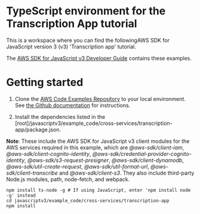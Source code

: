 # TypeScript environment for the Transcription App tutorial
This is a workspace where you can find the followingAWS SDK for JavaScript version 3 (v3) 'Transcription app' tutorial.

The [AWS SDK for JavaScript v3 Developer Guide](https://docs.aws.amazon.com/sdk-for-javascript/v3/developer-guide/tarnscription-app.html) contains these examples.

# Getting started

1. Clone the [AWS Code Examples Repository](https://github.com/awsdocs/aws-doc-sdk-examples) to your local environment. 
See [the Github documentation](https://docs.github.com/en/github/creating-cloning-and-archiving-repositories/cloning-a-repository) for 
instructions.

1. Install the dependencies listed in the [root]/javascriptv3/example_code/cross-services/transcription-app/package.json.

**Note**: These include the AWS SDK for JavaScript v3 client modules for the AWS services required in this example, 
which are *@aws-sdk/client-iam*, *@aws-sdk/client-cognito-identity*, *@aws-sdk/credential-provider-cognito-identity*, *@aws-sdk/s3-request-presigner*,
*@aws-sdk/client-dynamodb*, *@aws-sdk/util-create-request*, *@aws-sdk/util-format-url*, *@aws-sdk/client-transcribe* and *@aws-sdk/client-s3*.
They also include third-party Node.js modules, path, node-fetch, and webpack.
```
npm install ts-node -g # If using JavaScript, enter 'npm install node -g' instead
cd javascriptv3/example_code/cross-services/transcription-app 
npm install
```

